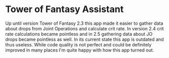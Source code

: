 # Tower of Fantasy Assistant

Up until version Tower of Fantasy 2.3 this app made it easier to gather data about drops from Joint Operations and calculate crit rate.
In version 2.4 crit rate calculations became pointless and in 2.5 gathering data about JO drops became pointless as well.
In its current state this app is outdated and thus useless.
While code quality is not perfect and could be definitely improved in many places I'm quite happy with how this app turned out.
